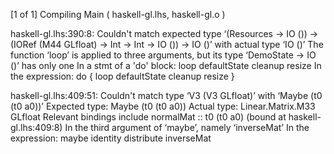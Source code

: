 [1 of 1] Compiling Main             ( haskell-gl.lhs, haskell-gl.o )

haskell-gl.lhs:390:8:
    Couldn't match expected type ‘(Resources -> IO ())
                                  -> (IORef (M44 GLfloat) -> Int -> Int -> IO ()) -> IO ()’
                with actual type ‘IO ()’
    The function ‘loop’ is applied to three arguments,
    but its type ‘DemoState -> IO ()’ has only one
    In a stmt of a 'do' block: loop defaultState cleanup resize
    In the expression: do { loop defaultState cleanup resize }

haskell-gl.lhs:409:51:
    Couldn't match type ‘V3 (V3 GLfloat)’ with ‘Maybe (t0 (t0 a0))’
    Expected type: Maybe (t0 (t0 a0))
      Actual type: Linear.Matrix.M33 GLfloat
    Relevant bindings include
      normalMat :: t0 (t0 a0) (bound at haskell-gl.lhs:409:8)
    In the third argument of ‘maybe’, namely ‘inverseMat’
    In the expression: maybe identity distribute inverseMat
